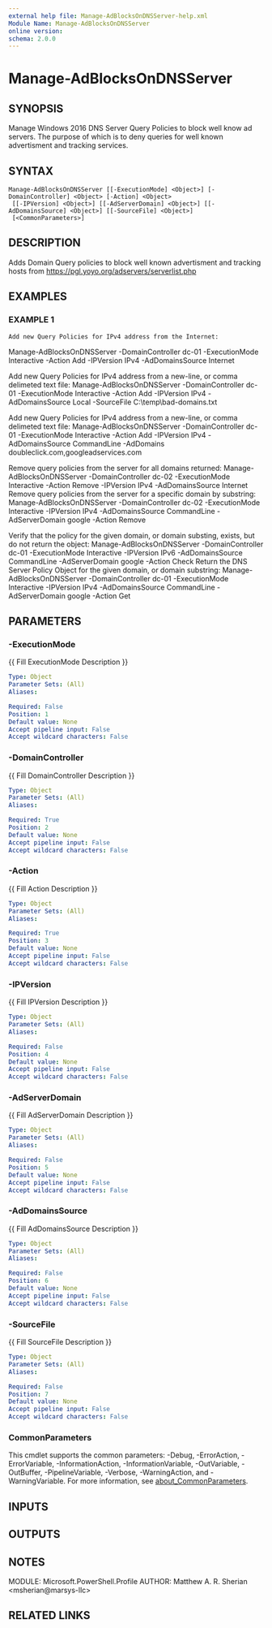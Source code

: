 ```yaml
---
external help file: Manage-AdBlocksOnDNSServer-help.xml
Module Name: Manage-AdBlocksOnDNSServer
online version:
schema: 2.0.0
---
```


# Manage-AdBlocksOnDNSServer

## SYNOPSIS
Manage Windows 2016 DNS Server Query Policies to block well know ad servers.
The purpose of which is to deny queries for well known advertisment and tracking services.

## SYNTAX

```
Manage-AdBlocksOnDNSServer [[-ExecutionMode] <Object>] [-DomainController] <Object> [-Action] <Object>
 [[-IPVersion] <Object>] [[-AdServerDomain] <Object>] [[-AdDomainsSource] <Object>] [[-SourceFile] <Object>]
 [<CommonParameters>]
```

## DESCRIPTION
Adds Domain Query policies to block well known advertisment and tracking hosts from https://pgl.yoyo.org/adservers/serverlist.php

## EXAMPLES

### EXAMPLE 1
```
Add new Query Policies for IPv4 address from the Internet:
```

Manage-AdBlocksOnDNSServer -DomainController dc-01 -ExecutionMode Interactive -Action Add -IPVersion IPv4 -AdDomainsSource Internet

Add new Query Policies for IPv4 address from a new-line, or comma delimeted text file:
    Manage-AdBlocksOnDNSServer -DomainController dc-01 -ExecutionMode Interactive -Action Add -IPVersion IPv4 -AdDomainsSource Local -SourceFile C:\temp\bad-domains.txt

Add new Query Policies for IPv4 address from a new-line, or comma delimeted text file:
    Manage-AdBlocksOnDNSServer -DomainController dc-01 -ExecutionMode Interactive -Action Add -IPVersion IPv4 -AdDomainsSource CommandLine -AdDomains doubleclick.com,googleadservices.com


Remove query policies from the server for all domains returned:
    Manage-AdBlocksOnDNSServer -DomainController dc-02 -ExecutionMode Interactive -Action Remove -IPVersion IPv4 -AdDomainsSource Internet
Remove query policies from the server for a specific domain by substring:
    Manage-AdBlocksOnDNSServer -DomainController dc-02 -ExecutionMode Interactive -IPVersion IPv4 -AdDomainsSource CommandLine -AdServerDomain google -Action Remove

Verify that the policy for the given domain, or domain substing, exists, but do not return the object:
    Manage-AdBlocksOnDNSServer -DomainController dc-01 -ExecutionMode Interactive -IPVersion IPv6 -AdDomainsSource CommandLine -AdServerDomain google -Action Check
Return the DNS Server Policy Object for the given domain, or domain substring:
    Manage-AdBlocksOnDNSServer -DomainController dc-01 -ExecutionMode Interactive -IPVersion IPv4 -AdDomainsSource CommandLine -AdServerDomain google -Action Get

## PARAMETERS

### -ExecutionMode
{{ Fill ExecutionMode Description }}

```yaml
Type: Object
Parameter Sets: (All)
Aliases:

Required: False
Position: 1
Default value: None
Accept pipeline input: False
Accept wildcard characters: False
```

### -DomainController
{{ Fill DomainController Description }}

```yaml
Type: Object
Parameter Sets: (All)
Aliases:

Required: True
Position: 2
Default value: None
Accept pipeline input: False
Accept wildcard characters: False
```

### -Action
{{ Fill Action Description }}

```yaml
Type: Object
Parameter Sets: (All)
Aliases:

Required: True
Position: 3
Default value: None
Accept pipeline input: False
Accept wildcard characters: False
```

### -IPVersion
{{ Fill IPVersion Description }}

```yaml
Type: Object
Parameter Sets: (All)
Aliases:

Required: False
Position: 4
Default value: None
Accept pipeline input: False
Accept wildcard characters: False
```

### -AdServerDomain
{{ Fill AdServerDomain Description }}

```yaml
Type: Object
Parameter Sets: (All)
Aliases:

Required: False
Position: 5
Default value: None
Accept pipeline input: False
Accept wildcard characters: False
```

### -AdDomainsSource
{{ Fill AdDomainsSource Description }}

```yaml
Type: Object
Parameter Sets: (All)
Aliases:

Required: False
Position: 6
Default value: None
Accept pipeline input: False
Accept wildcard characters: False
```

### -SourceFile
{{ Fill SourceFile Description }}

```yaml
Type: Object
Parameter Sets: (All)
Aliases:

Required: False
Position: 7
Default value: None
Accept pipeline input: False
Accept wildcard characters: False
```

### CommonParameters
This cmdlet supports the common parameters: -Debug, -ErrorAction, -ErrorVariable, -InformationAction, -InformationVariable, -OutVariable, -OutBuffer, -PipelineVariable, -Verbose, -WarningAction, and -WarningVariable. For more information, see [about_CommonParameters](http://go.microsoft.com/fwlink/?LinkID=113216).

## INPUTS

## OUTPUTS

## NOTES
MODULE: Microsoft.PowerShell.Profile
AUTHOR: Matthew A.
R.
Sherian \<msherian@marsys-llc\>

## RELATED LINKS
